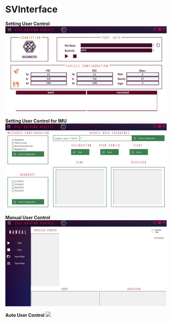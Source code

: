 # SVInterface
**Setting User Control**
<img src="Images/SettingUC.JPG">

**Setting User Control for IMU**
<img src="Images/SettingIMUUC.JPG">

**Manual User Control**
<img src="Images/ManualUC.JPG">

**Auto User Control**
<img src="AutoUC.JPG">
